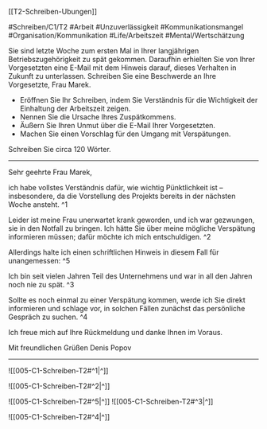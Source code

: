 [[T2-Schreiben-Ubungen]]

#Schreiben/C1/T2 #Arbeit #Unzuverlässigkeit #Kommunikationsmangel
#Organisation/Kommunikation #Life/Arbeitszeit #Mental/Wertschätzung


Sie sind letzte Woche zum ersten Mal in Ihrer langjährigen Betriebszugehörigkeit zu spät gekommen. Daraufhin erhielten Sie von Ihrer Vorgesetzten eine E-Mail mit dem Hinweis darauf, dieses Verhalten in Zukunft zu unterlassen. Schreiben Sie eine Beschwerde an Ihre Vorgesetzte, Frau Marek. 
* Eröffnen Sie Ihr Schreiben, indem Sie Verständnis für die Wichtigkeit der Einhaltung der Arbeitszeit zeigen. 
* Nennen Sie die Ursache Ihres Zuspätkommens. 
* Äußern Sie Ihren Unmut über die E-Mail Ihrer Vorgesetzten. 
* Machen Sie einen Vorschlag für den Umgang mit Verspätungen. 

Schreiben Sie circa 120 Wörter.

---

Sehr geehrte Frau Marek,

ich habe vollstes Verständnis dafür, wie wichtig Pünktlichkeit ist – insbesondere, da die Vorstellung des Projekts bereits in der nächsten Woche ansteht. ^1


Leider ist meine Frau unerwartet krank geworden, und ich war gezwungen, sie in den Notfall zu bringen. Ich hätte Sie über meine mögliche Verspätung informieren müssen; dafür möchte ich mich entschuldigen. ^2


Allerdings halte ich einen schriftlichen Hinweis in diesem Fall für unangemessen: ^5


Ich bin seit vielen Jahren Teil des Unternehmens und war in all den Jahren noch nie zu spät. ^3


Sollte es noch einmal zu einer Verspätung kommen, werde ich Sie direkt informieren und schlage vor, in solchen Fällen zunächst das persönliche Gespräch zu suchen. ^4


Ich freue mich auf Ihre Rückmeldung und danke Ihnen im Voraus.

Mit freundlichen Grüßen
Denis Popov

---

![[005-C1-Schreiben-T2#^1|^]]

![[005-C1-Schreiben-T2#^2|^]]

![[005-C1-Schreiben-T2#^5|^]] 
![[005-C1-Schreiben-T2#^3|^]]

![[005-C1-Schreiben-T2#^4|^]]

